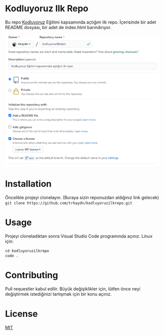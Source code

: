 # Kodluyoruz Ilk Repo

Bu repo [Kodluyoruz](https://www.kodluyoruz.org/) Eğitimi kapsamında açtığım ilk repo. İçerisinde bir adet README dosyası, bir adet de index.html barındırıyor.

![Projem](https://github.com/trkaydn/kodluyoruzilkrepo/blob/main/github.PNG)


# Installation
Öncelikle projeyi clonelayın. (Buraya sizin reponuzdan aldığınız link gelecek)
`git clone https://github.com/trkaydn/kodluyoruzilkrepo.git`

# Usage
Projeyi cloneladıktan sonra Visual Studio Code programında açınız.
Linux için:
```
cd kodluyoruzilkrepo
code .
```
# Contributing
Pull requestler kabul edilir. Büyük değişiklikler için, lütfen önce neyi değiştirmek istediğinizi tartışmak için bir konu açınız.

# License
[MIT](https://github.com/trkaydn/kodluyoruzilkrepo/blob/main/LICENSE)
